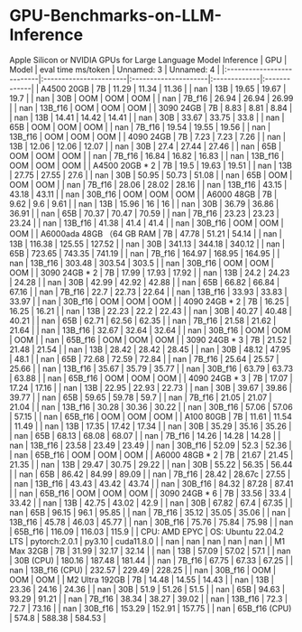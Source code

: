 # GPU-Benchmarks-on-LLM-Inference
Apple Silicon or NVIDIA GPUs for Large Language Model Inference
| GPU                       | Model                  | eval time ms/token   | Unnamed: 3   | Unnamed: 4   |
|:--------------------------|:-----------------------|:---------------------|:-------------|:-------------|
| A4500 20GB                | 7B                     | 11.29                | 11.34        | 11.36        |
| nan                       | 13B                    | 19.65                | 19.67        | 19.7         |
| nan                       | 30B                    | OOM                  | OOM          | OOM          |
| nan                       | 7B_f16                 | 26.94                | 26.94        | 26.99        |
| nan                       | 13B_f16                | OOM                  | OOM          | OOM          |
| 3090 24GB                 | 7B                     | 8.83                 | 8.81         | 8.84         |
| nan                       | 13B                    | 14.41                | 14.42        | 14.41        |
| nan                       | 30B                    | 33.67                | 33.75        | 33.8         |
| nan                       | 65B                    | OOM                  | OOM          | OOM          |
| nan                       | 7B_f16                 | 19.54                | 19.55        | 19.56        |
| nan                       | 13B_f16                | OOM                  | OOM          | OOM          |
| 4090 24GB                 | 7B                     | 7.23                 | 7.23         | 7.26         |
| nan                       | 13B                    | 12.06                | 12.06        | 12.07        |
| nan                       | 30B                    | 27.4                 | 27.44        | 27.46        |
| nan                       | 65B                    | OOM                  | OOM          | OOM          |
| nan                       | 7B_f16                 | 16.84                | 16.82        | 16.83        |
| nan                       | 13B_f16                | OOM                  | OOM          | OOM          |
| A4500 20GB * 2            | 7B                     | 19.5                 | 19.63        | 19.51        |
| nan                       | 13B                    | 27.75                | 27.55        | 27.6         |
| nan                       | 30B                    | 50.95                | 50.73        | 51.08        |
| nan                       | 65B                    | OOM                  | OOM          | OOM          |
| nan                       | 7B_f16                 | 28.06                | 28.02        | 28.16        |
| nan                       | 13B_f16                | 43.15                | 43.18        | 43.11        |
| nan                       | 30B_f16                | OOM                  | OOM          | OOM          |
| A6000 48GB                | 7B                     | 9.62                 | 9.6          | 9.61         |
| nan                       | 13B                    | 15.96                | 16           | 16           |
| nan                       | 30B                    | 36.79                | 36.86        | 36.91        |
| nan                       | 65B                    | 70.37                | 70.47        | 70.59        |
| nan                       | 7B_f16                 | 23.23                | 23.23        | 23.24        |
| nan                       | 13B_f16                | 41.38                | 41.4         | 41.4         |
| nan                       | 30B_f16                | OOM                  | OOM          | OOM          |
| A6000ada 48GB （64 GB RAM | 7B                     | 47.78                | 51.21        | 54.14        |
| nan                       | 13B                    | 116.38               | 125.55       | 127.52       |
| nan                       | 30B                    | 341.13               | 344.18       | 340.12       |
| nan                       | 65B                    | 723.65               | 743.35       | 741.19       |
| nan                       | 7B_f16                 | 164.97               | 168.95       | 164.95       |
| nan                       | 13B_f16                | 303.48               | 303.54       | 303.5        |
| nan                       | 30B_f16                | OOM                  | OOM          | OOM          |
| 3090 24GB * 2             | 7B                     | 17.99                | 17.93        | 17.92        |
| nan                       | 13B                    | 24.2                 | 24.23        | 24.28        |
| nan                       | 30B                    | 42.99                | 42.92        | 42.88        |
| nan                       | 65B                    | 66.82                | 66.84        | 67.16        |
| nan                       | 7B_f16                 | 22.7                 | 22.73        | 22.64        |
| nan                       | 13B_f16                | 33.93                | 33.83        | 33.97        |
| nan                       | 30B_f16                | OOM                  | OOM          | OOM          |
| 4090 24GB * 2             | 7B                     | 16.25                | 16.25        | 16.21        |
| nan                       | 13B                    | 22.23                | 22.2         | 22.43        |
| nan                       | 30B                    | 40.27                | 40.48        | 40.21        |
| nan                       | 65B                    | 62.71                | 62.56        | 62.35        |
| nan                       | 7B_f16                 | 21.58                | 21.62        | 21.64        |
| nan                       | 13B_f16                | 32.67                | 32.64        | 32.64        |
| nan                       | 30B_f16                | OOM                  | OOM          | OOM          |
| nan                       | 65B_f16                | OOM                  | OOM          | OOM          |
| 3090 24GB * 3             | 7B                     | 21.52                | 21.48        | 21.54        |
| nan                       | 13B                    | 28.42                | 28.42        | 28.45        |
| nan                       | 30B                    | 48.12                | 47.95        | 48.1         |
| nan                       | 65B                    | 72.68                | 72.59        | 72.84        |
| nan                       | 7B_f16                 | 25.64                | 25.57        | 25.66        |
| nan                       | 13B_f16                | 35.67                | 35.79        | 35.77        |
| nan                       | 30B_f16                | 63.79                | 63.73        | 63.88        |
| nan                       | 65B_f16                | OOM                  | OOM          | OOM          |
| 4090 24GB * 3             | 7B                     | 17.07                | 17.24        | 17.16        |
| nan                       | 13B                    | 22.95                | 22.93        | 22.73        |
| nan                       | 30B                    | 39.67                | 39.86        | 39.77        |
| nan                       | 65B                    | 59.65                | 59.78        | 59.7         |
| nan                       | 7B_f16                 | 21.05                | 21.07        | 21.04        |
| nan                       | 13B_f16                | 30.28                | 30.36        | 30.22        |
| nan                       | 30B_f16                | 57.06                | 57.06        | 57.15        |
| nan                       | 65B_f16                | OOM                  | OOM          | OOM          |
| A100 80GB                 | 7B                     | 11.61                | 11.54        | 11.49        |
| nan                       | 13B                    | 17.35                | 17.42        | 17.34        |
| nan                       | 30B                    | 35.29                | 35.16        | 35.26        |
| nan                       | 65B                    | 68.13                | 68.08        | 68.07        |
| nan                       | 7B_f16                 | 14.26                | 14.28        | 14.28        |
| nan                       | 13B_f16                | 23.58                | 23.49        | 23.49        |
| nan                       | 30B_f16                | 52.09                | 52.3         | 52.36        |
| nan                       | 65B_f16                | OOM                  | OOM          | OOM          |
| A6000 48GB * 2            | 7B                     | 21.67                | 21.45        | 21.35        |
| nan                       | 13B                    | 29.47                | 30.75        | 29.22        |
| nan                       | 30B                    | 55.22                | 56.35        | 56.44        |
| nan                       | 65B                    | 86.42                | 84.99        | 89.09        |
| nan                       | 7B_f16                 | 28.42                | 28.67c       | 27.55        |
| nan                       | 13B_f16                | 43.43                | 43.42        | 43.74        |
| nan                       | 30B_f16                | 84.32                | 87.28        | 87.41        |
| nan                       | 65B_f16                | OOM                  | OOM          | OOM          |
| 3090 24GB * 6             | 7B                     | 33.56                | 33.4         | 33.42        |
| nan                       | 13B                    | 42.75                | 43.02        | 42.9         |
| nan                       | 30B                    | 67.82                | 67.4         | 67.35        |
| nan                       | 65B                    | 96.15                | 96.1         | 95.85        |
| nan                       | 7B_f16                 | 35.12                | 35.05        | 35.06        |
| nan                       | 13B_f16                | 45.78                | 46.03        | 45.77        |
| nan                       | 30B_f16                | 75.76                | 75.84        | 75.98        |
| nan                       | 65B_f16                | 116.09               | 116.03       | 115.9        |
| CPU: AMD EPYC             | OS: Ubuntu 22.04.2 LTS | pytorch:2.0.1        | py3.10       | cuda11.8.0   |
| nan                       | nan                    | nan                  | nan          | nan          |
| M1 Max 32GB               | 7B                     | 31.99                | 32.17        | 32.14        |
| nan                       | 13B                    | 57.09                | 57.02        | 57.1         |
| nan                       | 30B (CPU)              | 180.16               | 187.48       | 181.44       |
| nan                       | 7B_f16                 | 67.75                | 67.33        | 67.25        |
| nan                       | 13B_f16 (CPU)          | 232.57               | 229.49       | 228.25       |
| nan                       | 30B_f16                | OOM                  | OOM          | OOM          |
| M2 Ultra 192GB            | 7B                     | 14.48                | 14.55        | 14.43        |
| nan                       | 13B                    | 23.36                | 24.16        | 24.36        |
| nan                       | 30B                    | 51.9                 | 51.26        | 51.5         |
| nan                       | 65B                    | 94.63                | 93.29        | 91.21        |
| nan                       | 7B_f16                 | 38.34                | 38.27        | 39.02        |
| nan                       | 13B_f16                | 72.3                 | 72.7         | 73.16        |
| nan                       | 30B_f16                | 153.29               | 152.91       | 157.75       |
| nan                       | 65B_f16 (CPU)          | 574.8                | 588.38       | 584.53       |
